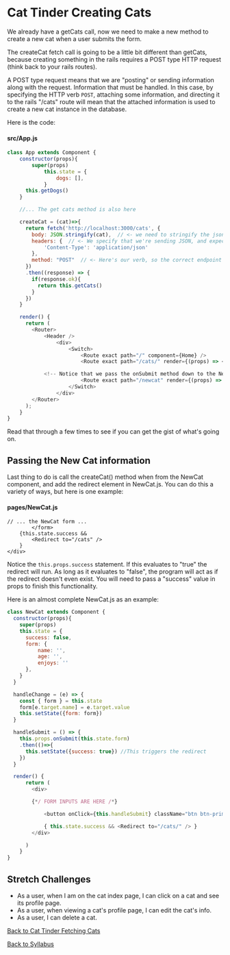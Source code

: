 # Cat Tinder Creating Cats

We already have a getCats call, now we need to make a new method to create a new cat when a user submits the form.

The createCat fetch call is going to be a little bit different than getCats, because creating something in the rails requires a POST type HTTP request (think back to your rails routes).

A POST type request means that we are "posting" or sending information along with the request. Information that must be handled. In this case, by specifying the HTTP verb `POST`, attaching some information, and directing it to the rails "/cats" route will mean that the attached information is used to create a new cat instance in the database.

Here is the code:

#### src/App.js
```javascript
class App extends Component {
    constructor(props){
        super(props)
            this.state = {
                dogs: [],
            }
      this.getDogs()
    }

    //... The get cats method is also here

    createCat = (cat)=>{
      return fetch('http://localhost:3000/cats', {
      	body: JSON.stringify(cat),  // <- we need to stringify the json for fetch
      	headers: {  // <- We specify that we're sending JSON, and expect JSON back
      		'Content-Type': 'application/json'
      	},
      	method: "POST"  // <- Here's our verb, so the correct endpoint is invoked on the server
      })
      .then((response) => {
        if(response.ok){
          return this.getCats()
        }
      })
    }

    render() {
      return (
        <Router>
            <Header />
                <div>
                    <Switch>
                        <Route exact path="/" component={Home} />
                        <Route exact path="/cats/" render={(props) => <Cats cats={this.state.cats}/> } />

			<!-- Notice that we pass the onSubmit method down to the NewCat component -->
                        <Route exact path="/newcat" render={(props) => < NewCat onSubmit={this.createCat} />} />
                    </Switch>
                </div>
        </Router>
      );
    }
}
```
Read that through a few times to see if you can get the gist of what's going on.

## Passing the New Cat information


Last thing to do is call the createCat() method when from the NewCat component, and add the redirect element in NewCat.js. You can do this a variety of ways, but here is one example:

#### pages/NewCat.js
```
// ... the NewCat form ...
		</form>
	{this.state.success &&
		<Redirect to="/cats" />
	}
</div>
```
Notice the ```this.props.success``` statement. If this evaluates to "true" the redirect will run. As long as it evaluates to "false", the program will act as if the redirect doesn't even exist. You will need to pass a "success" value in props to finish this functionality.

Here is an almost complete NewCat.js as an example:

```javascript
class NewCat extends Component {
  constructor(props){
    super(props)
    this.state = {
      success: false,
      form: {
          name: '',
          age: '',
          enjoys: ''
      },
    }
  }

  handleChange = (e) => {
    const { form } = this.state
    form[e.target.name] = e.target.value
    this.setState({form: form})
  }

  handleSubmit = () => {
    this.props.onSubmit(this.state.form)
    .then(()=>{
      this.setState({success: true}) //This triggers the redirect
    })
  }

  render() {
      return (
        <div>

	    {*/ FORM INPUTS ARE HERE /*}

            <button onClick={this.handleSubmit} className="btn btn-primary">Submit</button>

            { this.state.success && <Redirect to="/cats/" /> }
        </div>

      )
    }
}
```

## Stretch Challenges
- As a user, when I am on the cat index page, I can click on a cat and see its profile page.
- As a user, when viewing a cat's profile page, I can edit the cat's info.
- As a user, I can delete a cat.

[Back to Cat Tinder Fetching Cats](./fetch.md)

[Back to Syllabus](../../README.md)
